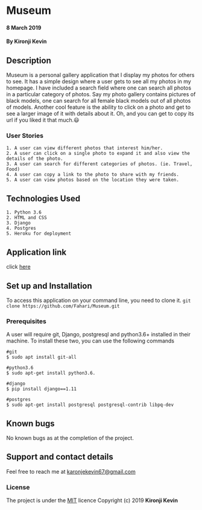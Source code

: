 # Museum
#### 8 March 2019
#### By **Kironji Kevin**

## Description

Museum is a personal gallery application that I display my photos for others to see. It has a simple design where a user gets to see all my photos in my homepage. I have included a search field where one can search all photos in a particular category of photos. Say my photo gallery contains pictures of black models, one can search for all female black models out of all photos of models. Another cool feature is the ability to click on a photo and get to see a larger image of it with details about it. Oh, and you can get to copy its url if you liked it that much.:smiley:

### User Stories
```
1. A user can view different photos that interest him/her.
2. A user can click on a single photo to expand it and also view the details of the photo.
3. A user can search for different categories of photos. (ie. Travel, Food)
4. A user can copy a link to the photo to share with my friends.
5. A user can view photos based on the location they were taken.
```

## Technologies Used
```
1. Python 3.6
2. HTML and CSS
3. Django
4. Postgres
5. Heroku for deployment
```
## Application link
click [here](https://#.herokuapp.com/)

## Set up and Installation

To access this application on your command line, you need to clone it.
`git clone https://github.com/Fahari/Museum.git`

### Prerequisites
A user will require git, Django, postgresql and python3.6+ installed in their machine.
To install these two, you can use the following commands
```
#git
$ sudo apt install git-all

#python3.6
$ sudo apt-get install python3.6.

#django
$ pip install django==1.11

#postgres
$ sudo apt-get install postgresql postgresql-contrib libpq-dev

```
## Known bugs
No known bugs as at the completion of the project.

## Support and contact details
Feel free to reach me at karonjekevin67@gmail.com

### License
The project is under the [MIT](https://github.com/Fahari/Museum/blob/master/LICENSE) licence
Copyright (c) 2019 **Kironji Kevin**
